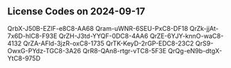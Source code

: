 ## License Codes on 2024-09-17
QrbX-J50B-EZIF-e8C8-AA68
Qram-uWNR-6SEU-PxC8-DF18
QrZk-jjAt-7x6D-hlC8-F93E
QrZH-J3td-YYQF-0DC8-4AA6
QrZE-6YJY-knnO-waC8-4132
QrZA-AFld-3jzR-oxC8-1735
QrTK-KeyD-2rGP-EDC8-23C2
QrS9-OwxG-PYdz-TGC8-3A26
QrR8-QAn8-rtgr-vTC8-5F3E
QrQg-eN9b-dtgX-YtC8-975D
